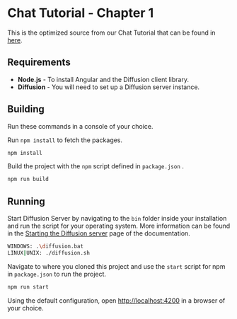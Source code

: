 # Chat Tutorial - Chapter 1

This is the optimized source from our Chat Tutorial that can be found in [here](https://www.pushtechnology.com/blog/creating-a-chat-application-part-1).

## Requirements

* **Node.js** - To install Angular and the Diffusion client library.
* **Diffusion** - You will need to set up a Diffusion server instance.

## Building

Run these commands in a console of your choice.

Run `npm install` to fetch the packages.

``` BASH
npm install
```

Build the project with the `npm` script defined in `package.json` .

``` BASH
npm run build
```

## Running

Start Diffusion Server by navigating to the `bin` folder inside your installation and run the script for your operating system. More information can be found in the [Starting the Diffusion server](https://docs.pushtechnology.com/docs/6.2.0/manual/html/administratorguide/server/starting_basic.html) page of the documentation.

``` BASH
WINDOWS: .\diffusion.bat
LINUX|UNIX: ./diffusion.sh
```

Navigate to where you cloned this project and use the `start` script for npm in `package.json` to run the project.

``` BASH
npm run start
```

Using the default configuration, open [http://localhost:4200](http://localhost:4200) in a browser of your choice.
